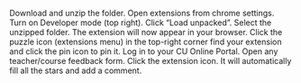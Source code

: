 Download and unzip the folder.
Open extensions from chrome settings.
Turn on Developer mode (top right).
Click “Load unpacked”.
Select the unzipped folder.
The extension will now appear in your browser.
Click the puzzle icon (extensions menu) in the top-right corner find your extension and click the pin icon to pin it.
Log in to your CU Online Portal.
Open any teacher/course feedback form.
Click the extension icon.
It will automatically fill all the stars and add a comment.
